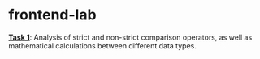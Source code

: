 # frontend-lab

**[Task 1](https://github.com/LeonidShatilo/frontend-lab/tree/master/task-01-type-comparison)**: Analysis of strict and non-strict comparison operators, as well as mathematical calculations between different data types.
